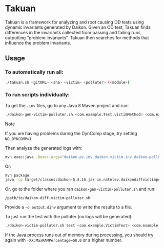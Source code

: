 # Takuan

Takuan is a framework for analyzing and root causing OD tests using dynamic invariants generated by Daikon. Given an OD test, Takuan finds differences in the invariants collected from passing and failing runs, outputting “problem invariants”. Takuan then searches for methods that influence the problem invariants.

## Usage

### To automatically run all:

```bash
./takuan.sh <gitURL> <sha> <victim> <polluter> (<module>)
```

### To run scripts individually:

To get the `.inv` files, go to any Java 8 Maven project and run:

```bash
./daikon-gen-victim-polluter.sh <com.example.Test.victimMethod> <com.example.Test.polluterMethod>
```

> [!NOTE]
> If you are having problems during the DynComp stage, try setting `NO_DYNCOMP=1`.

Then analyze the generated logs with:

```bash
mvn exec:java -Dexec.args="daikon-pv.inv daikon-victim.inv daikon-polluter.inv"
```

Or:

```bash
mvn package
java -cp target/classes:daikon-5.8.16.jar in.natelev.daikondiffvictimpolluter.DaikonDiffVictimPolluter daikon-pv.inv daikon-victim.inv daikon-polluter.inv
```

Or, go to the folder where you ran `daikon-gen-victim-polluter.sh` and run:

```
/path/to/daikon-diff-victim-polluter.sh
```

Provide a `-o output.dinv` argument to write the results to a file.

To just run the test with the polluter (no logs will be generated):

```bash
./daikon-victim-polluter.sh test <com.example.VictimTest> <com.example.PolluterTest>
```

If the Java process runs out of memory during processing, you should try again with `-XX:MaxRAMPercentage=50.0` or a higher number.

